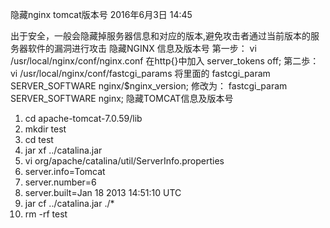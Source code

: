 隐藏nginx tomcat版本号
2016年6月3日
14:45
 
出于安全，一般会隐藏掉服务器信息和对应的版本,避免攻击者通过当前版本的服务器软件的漏洞进行攻击
隐藏NGINX 信息及版本号
第一步：
vi /usr/local/nginx/conf/nginx.conf
在http{}中加入
server_tokens off;
第二歩：
vi /usr/local/nginx/conf/fastcgi_params
将里面的
fastcgi_param SERVER_SOFTWARE nginx/$nginx_version;
修改为：
fastcgi_param SERVER_SOFTWARE nginx;
隐藏TOMCAT信息及版本号
1. cd apache-tomcat-7.0.59/lib
2. mkdir test
3. cd test
4. jar xf ../catalina.jar
5. vi org/apache/catalina/util/ServerInfo.properties
6. server.info=Tomcat
7. server.number=6
8. server.built=Jan 18 2013 14:51:10 UTC
9. jar cf ../catalina.jar ./*
10. rm -rf test
